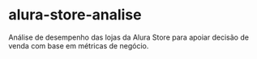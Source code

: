 # alura-store-analise
Análise de desempenho das lojas da Alura Store para apoiar decisão de venda com base em métricas de negócio.
